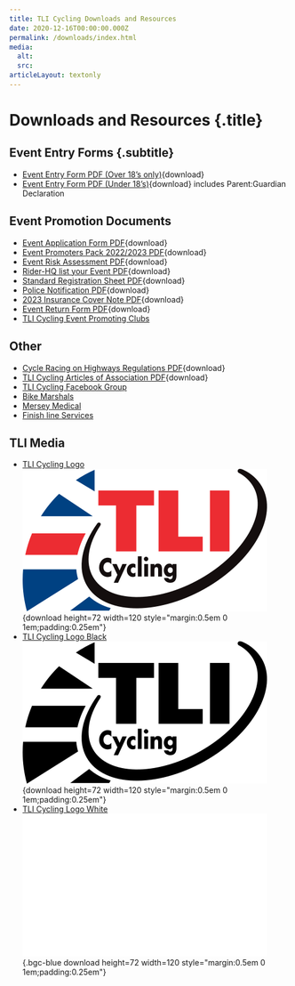 ```yaml
---
title: TLI Cycling Downloads and Resources
date: 2020-12-16T00:00:00.000Z
permalink: /downloads/index.html
media:
  alt:
  src:
articleLayout: textonly
---
```


# Downloads and Resources {.title}

## Event Entry Forms {.subtitle}

* [Event Entry Form PDF (Over 18’s only)](/u/TLICycling_Event-Entry-Form-Over-18s-only_V1.pdf){download}
* [Event Entry Form PDF (Under 18’s)](/u/TLICycling_Under-18-Event-Entry-Form-includes-ParentGuardian-Declaration_V1.pdf){download} includes Parent:Guardian Declaration

## Event Promotion Documents

* [Event Application Form PDF](/u/TLICycling_Event-Application-Form_V1.pdf){download}
* [Event Promoters Pack 2022/2023 PDF](/u/TLICycling_Event-Promoters-Pack-2023_V1.pdf){download}
* [Event Risk Assessment PDF](/u/TLICycling_Risk-Assessment.pdf){download}
* [Rider-HQ list your Event PDF](/u/TLICycling_Rider-HQ-list-a-Event.pdf){download}
* [Standard Registration Sheet PDF](/u/TLICycling_Standard-Registration-Sheet_V1.pdf){download}
* [Police Notification PDF](/u/TLICycling_Police-Notification-2023_V1.pdf){download}
* [2023 Insurance Cover Note PDF](/u/TLICycling_2023-TWIMC-Letter-TLI-Cycling.pdf){download}
* [Event Return Form PDF](/u/TLICycling_Event-Returns-Form_V1.pdf){download}
* [TLI Cycling Event Promoting Clubs](/organising-clubs-teams/)

## Other

* [Cycle Racing on Highways Regulations PDF](/u/TLICycling_Cycle-Racing-on-Highways-Regulations.pdf){download}
* [TLI Cycling Articles of Association PDF](/u/TLICycling_Articles-of-Association-2017.pdf){download}
* [TLI Cycling Facebook Group](https://www.facebook.com/groups/tlinwmids)
* [Bike Marshals](https://www.bikemarshals.org/)
* [Mersey Medical](https://www.merseymedical.co.uk/)
* [Finish line Services](/finish-line-services/)

## TLI Media
* [TLI Cycling Logo](/assets/img/tlicycling-logo.svg) ![TLI Cycling Logo](/assets/img/tlicycling-logo.svg){download height=72 width=120 style="margin:0.5em 0 1em;padding:0.25em"}
* [TLI Cycling Logo Black](/assets/img/tlicycling-logo-black.svg) ![TLI Cycling Logo Black](/assets/img/tlicycling-logo-black.svg){download height=72 width=120 style="margin:0.5em 0 1em;padding:0.25em"}
* [TLI Cycling Logo White](/assets/img/tlicycling-logo-white.svg) ![TLI Cycling Logo White](/assets/img/tlicycling-logo-white.svg){.bgc-blue download height=72 width=120 style="margin:0.5em 0 1em;padding:0.25em"}
